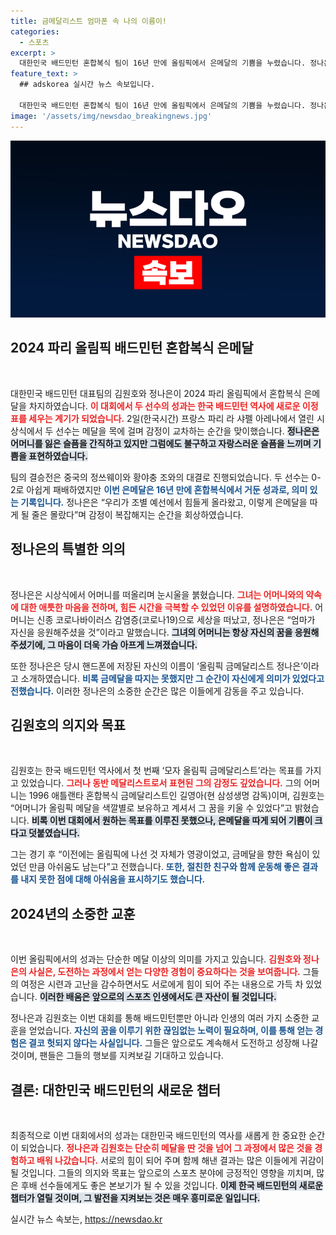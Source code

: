 ```yaml
---
title: 금메달리스트 엄마폰 속 나의 이름이!
categories:
  - 스포츠
excerpt: >
  대한민국 배드민턴 혼합복식 팀이 16년 만에 올림픽에서 은메달의 기쁨을 누렸습니다. 정나은은 하늘에 계신 어머니를 떠올리며 감정이 북받쳤고, 김원호는 가족의 전통을 이어갔습니다. 클릭하고 이들의 감동 스토리를 만나보세요!
feature_text: >
  ## adskorea 실시간 뉴스 속보입니다.

  대한민국 배드민턴 혼합복식 팀이 16년 만에 올림픽에서 은메달의 기쁨을 누렸습니다. 정나은은 하늘에 계신 어머니를 떠올리며 감정이 북받쳤고, 김원호는 가족의 전통을 이어갔습니다. 클릭하고 이들의 감동 스토리를 만나보세요!
image: '/assets/img/newsdao_breakingnews.jpg'
---
```


<p><img src="/assets/img/newsdao_breakingnews.jpg" alt="adskorea 속보" /></p>

<h2 data-ke-size="size26">2024 파리 올림픽 배드민턴 혼합복식 은메달</h2>

<p data-ke-size="size16">&nbsp;</p>

<p>대한민국 배드민턴 대표팀의 김원호와 정나은이 2024 파리 올림픽에서 혼합복식 은메달을 차지하였습니다. <b><span style="color: #ee2323;">이 대회에서 두 선수의 성과는 한국 배드민턴 역사에 새로운 이정표를 세우는 계기가 되었습니다.</span></b> 2일(한국시간) 프랑스 파리 라 샤펠 아레나에서 열린 시상식에서 두 선수는 메달을 목에 걸며 감정이 교차하는 순간을 맞이했습니다. <b><span style="background-color: #21538527;">정나은은 어머니를 잃은 슬픔을 간직하고 있지만 그럼에도 불구하고 자랑스러운 슬픔을 느끼며 기쁨을 표현하였습니다.</span></b> </p>

<p>팀의 결승전은 중국의 정쓰웨이와 황야충 조와의 대결로 진행되었습니다. 두 선수는 0-2로 아쉽게 패배하였지만 <b><span style="color: #1a5490;">이번 은메달은 16년 만에 혼합복식에서 거둔 성과로, 의미 있는 기록입니다.</span></b> 정나은은 “우리가 조별 예선에서 힘들게 올라왔고, 이렇게 은메달을 따게 될 줄은 몰랐다”며 감정이 복잡해지는 순간을 회상하였습니다. </p>

<h2 data-ke-size="size26">정나은의 특별한 의의</h2>

<p data-ke-size="size16">&nbsp;</p>

<p>정나은은 시상식에서 어머니를 떠올리며 눈시울을 붉혔습니다. <b><span style="color: #ee2323;">그녀는 어머니와의 약속에 대한 애틋한 마음을 전하며, 힘든 시간을 극복할 수 있었던 이유를 설명하였습니다.</span></b> 어머니는 신종 코로나바이러스 감염증(코로나19)으로 세상을 떠났고, 정나은은 “엄마가 자신을 응원해주셨을 것”이라고 말했습니다. <b><span style="background-color: #21538527;">그녀의 어머니는 항상 자신의 꿈을 응원해 주셨기에, 그 마음이 더욱 가슴 아프게 느껴졌습니다.</span></b> </p>

<p>또한 정나은은 당시 핸드폰에 저장된 자신의 이름이 ‘올림픽 금메달리스트 정나은’이라고 소개하였습니다. <b><span style="color: #1a5490;">비록 금메달을 따지는 못했지만 그 순간이 자신에게 의미가 있었다고 전했습니다.</span></b> 이러한 정나은의 소중한 순간은 많은 이들에게 감동을 주고 있습니다.</p>

<h2 data-ke-size="size26">김원호의 의지와 목표</h2>

<p data-ke-size="size16">&nbsp;</p>

<p>김원호는 한국 배드민턴 역사에서 첫 번째 ‘모자 올림픽 금메달리스트’라는 목표를 가지고 있었습니다. <b><span style="color: #ee2323;">그러나 동반 메달리스트로서 표현된 그의 감정도 깊었습니다.</span></b> 그의 어머니는 1996 애틀랜타 혼합복식 금메달리스트인 길영아(현 삼성생명 감독)이며, 김원호는 “어머니가 올림픽 메달을 색깔별로 보유하고 계셔서 그 꿈을 키울 수 있었다”고 밝혔습니다. <b><span style="background-color: #21538527;">비록 이번 대회에서 원하는 목표를 이루진 못했으나, 은메달을 따게 되어 기쁨이 크다고 덧붙였습니다.</span></b></p>

<p>그는 경기 후 “이전에는 올림픽에 나선 것 자체가 영광이었고, 금메달을 향한 욕심이 있었던 만큼 아쉬움도 남는다”고 전했습니다. <b><span style="color: #1a5490;">또한, 절친한 친구와 함께 운동해 좋은 결과를 내지 못한 점에 대해 아쉬움을 표시하기도 했습니다.</span></b> </p>

<h2 data-ke-size="size26">2024년의 소중한 교훈</h2>

<p data-ke-size="size16">&nbsp;</p>

<p>이번 올림픽에서의 성과는 단순한 메달 이상의 의미를 가지고 있습니다. <b><span style="color: #ee2323;">김원호와 정나은의 사실은, 도전하는 과정에서 얻는 다양한 경험이 중요하다는 것을 보여줍니다.</span></b> 그들의 여정은 시련과 고난을 감수하면서도 서로에게 힘이 되어 주는 내용으로 가득 차 있었습니다. <b><span style="background-color: #21538527;">이러한 배움은 앞으로의 스포츠 인생에서도 큰 자산이 될 것입니다.</span></b></p>

<p>정나은과 김원호는 이번 대회를 통해 배드민턴뿐만 아니라 인생의 여러 가지 소중한 교훈을 얻었습니다. <b><span style="color: #1a5490;">자신의 꿈을 이루기 위한 끊임없는 노력이 필요하며, 이를 통해 얻는 경험은 결코 헛되지 않다는 사실입니다.</span></b> 그들은 앞으로도 계속해서 도전하고 성장해 나갈 것이며, 팬들은 그들의 행보를 지켜보길 기대하고 있습니다. </p>

<h2 data-ke-size="size26">결론: 대한민국 배드민턴의 새로운 챕터</h2>

<p data-ke-size="size16">&nbsp;</p>

<p>최종적으로 이번 대회에서의 성과는 대한민국 배드민턴의 역사를 새롭게 한 중요한 순간이 되었습니다. <b><span style="color: #ee2323;">정나은과 김원호는 단순히 메달을 딴 것을 넘어 그 과정에서 많은 것을 경험하고 배워 나갔습니다.</span></b> 서로의 힘이 되어 주며 함께 해낸 결과는 많은 이들에게 귀감이 될 것입니다. 그들의 의지와 목표는 앞으로의 스포츠 분야에 긍정적인 영향을 끼치며, 많은 후배 선수들에게도 좋은 본보기가 될 수 있을 것입니다. <b><span style="background-color: #21538527;">이제 한국 배드민턴의 새로운 챕터가 열릴 것이며, 그 발전을 지켜보는 것은 매우 흥미로운 일입니다.</span></b></p>
실시간 뉴스 속보는, <a href="https://newsdao.kr" rel="dofollow">https://newsdao.kr</a>


